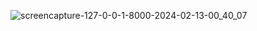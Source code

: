 ![screencapture-127-0-0-1-8000-2024-02-13-00_40_07](https://github.com/DeveloperBackendPro/ONLINE_SHOP/assets/77174755/b1963681-5e3b-4e88-a0f0-4ff7ac568ee0)
